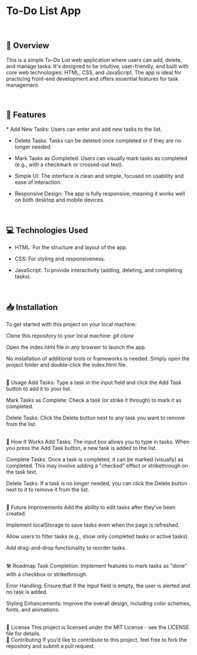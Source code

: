 <h1> To-Do List App </h1>
<br>

<h2>📖 Overview </h2>
<p>This is a simple To-Do List web application where users can add, delete, and manage tasks. It's designed to be intuitive, user-friendly, and built with core web technologies: HTML, CSS, and JavaScript. The app is ideal for practicing front-end development and offers essential features for task management.</p>
<br>


<h2> 🚀 Features </h2>
<p>
* Add New Tasks: Users can enter and add new tasks to the list.

* Delete Tasks: Tasks can be deleted once completed or if they are no longer needed.
  
* Mark Tasks as Completed: Users can visually mark tasks as completed (e.g., with a checkmark or crossed-out text).
  
* Simple UI: The interface is clean and simple, focused on usability and ease of interaction.
  
* Responsive Design: The app is fully responsive, meaning it works well on both desktop and mobile devices.</p>


<br>
<h2> 💻 Technologies Used </h2>

* HTML: For the structure and layout of the app.
*  CSS: For styling and responsiveness.

* JavaScript: To provide interactivity (adding, deleting, and completing tasks).


<br>
<h2> 📥 Installation </h2>
<p>To get started with this project on your local machine:

Clone this repository to your local machine:
<em>git clone <repository-url></em>

Open the index.html file in any browser to launch the app. 

No installation of additional tools or frameworks is needed. Simply open the project folder and double-click the index.html file. </p>


<br>
📱 Usage
Add Tasks: Type a task in the input field and click the Add Task button to add it to your list.

Mark Tasks as Complete: Check a task (or strike it through) to mark it as completed.

Delete Tasks: Click the Delete button next to any task you want to remove from the list.


<br>
🔧 How It Works
Add Tasks: The input box allows you to type in tasks. When you press the Add Task button, a new task is added to the list.

Complete Tasks: Once a task is completed, it can be marked (visually) as completed. This may involve adding a "checked" effect or strikethrough on the task text.

Delete Tasks: If a task is no longer needed, you can click the Delete button next to it to remove it from the list.


<br>
🌱 Future Improvements
Add the ability to edit tasks after they’ve been created.

Implement localStorage to save tasks even when the page is refreshed.

Allow users to filter tasks (e.g., show only completed tasks or active tasks).

Add drag-and-drop functionality to reorder tasks.


<br>
🛠️ Roadmap
Task Completion: Implement features to mark tasks as "done" with a checkbox or strikethrough.

Error Handling: Ensure that if the input field is empty, the user is alerted and no task is added.

Styling Enhancements: Improve the overall design, including color schemes, fonts, and animations.


<br>
📝 License
This project is licensed under the MIT License - see the LICENSE file for details.

<br>
🤝 Contributing
If you’d like to contribute to this project, feel free to fork the repository and submit a pull request.
